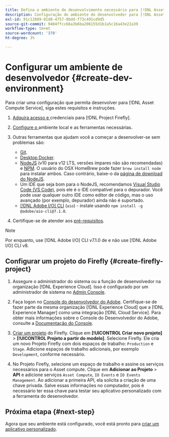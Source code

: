 ```yaml
---
title: Defina o ambiente de desenvolvimento necessário para [!DNL Asset Compute Service]
description: Configuração do ambiente do desenvolvedor para [!DNL Asset Compute Service] começar a criar e testar o código personalizado.
exl-id: 91c12889-01d8-4757-9bdd-f73c491cd9d5
source-git-commit: 9404ffcc66a3b6ba206155d1b1a5c16a43e22a39
workflow-type: tm+mt
source-wordcount: '370'
ht-degree: 3%

---
```


# Configurar um ambiente de desenvolvedor {#create-dev-environment}

Para criar uma configuração que permita desenvolver para [!DNL Asset Compute Service], siga estes requisitos e instruções.

1. [Adquira acesso e ](https://www.adobe.io/project-firefly/docs/getting_started/#acquire-access-and-credentials) credenciais para  [!DNL Project Firefly].

1. [Configure o ](https://www.adobe.io/project-firefly/docs/getting_started/#local-environment-set-up) ambiente local e as ferramentas necessárias.

1. Outras ferramentas que ajudam você a começar a desenvolver-se sem problemas são:

   * [Git](https://git-scm.com/).
   * [Desktop Docker](https://www.docker.com/get-started).
   * [NodeJS](https://nodejs.org)  (v10 para v12 LTS, versões ímpares não são recomendadas) e  [NPM](https://www.npmjs.com). O usuário do OSX HomeBrew pode fazer `brew install node` para instalar ambos. Caso contrário, baixe-o da [página de download do NodeJS](https://nodejs.org/en/).
   * Um IDE que seja bom para o NodeJS, recomendamos [Visual Studio Code (VS Code)](https://code.visualstudio.com), pois ele é o IDE compatível para o depurador. Você pode usar qualquer outro IDE como editor de código, mas o uso avançado (por exemplo, depurador) ainda não é suportado.
   * [[!DNL Adobe I/O] CLI](https://github.com/adobe/aio-cli) (`aio`) - instale usando  `npm install -g @adobe/aio-cli@7.1.0`.

1. Certifique-se de atender aos [pré-requisitos](/help/understand-extensibility.md#prerequisites-and-provisioning).

>[!NOTE]
>
>Por enquanto, use [!DNL Adobe I/O] CLI v7.1.0 de e não use [!DNL Adobe I/O] CLI v8.

## Configurar um projeto do Firefly {#create-firefly-project}

1. Assegure o administrador do sistema ou a função de desenvolvedor na organização [!DNL Experience Cloud]. Isso é configurado por um administrador de sistema no [Admin Console](https://adminconsole.adobe.com/overview).

1. Faça logon no [Console do desenvolvedor do Adobe](https://console.adobe.io/). Certifique-se de fazer parte da mesma organização [!DNL Experience Cloud] que a [!DNL Experience Manager] como uma integração [!DNL Cloud Service]. Para obter mais informações sobre o Console do Desenvolvedor do Adobe, consulte a [Documentação do Console](https://www.adobe.io/apis/experienceplatform/console/docs.html).

1. [Criar um projeto](https://www.adobe.io/apis/experienceplatform/project-firefly/docs.html#!AdobeDocs/project-firefly/master/getting_started/first_app.md) do Firefly. Clique em **[!UICONTROL Criar novo projeto]** > **[!UICONTROL Projeto a partir do modelo]**. Selecione Firefly. Ele cria um novo Projeto Firefly com dois espaços de trabalho: `Production` e `Stage`. Adicione espaços de trabalho adicionais, por exemplo `Development`, conforme necessário.

1. No Projeto Firefly, selecione um espaço de trabalho e assine os serviços necessários para o Asset compute. Clique em **Adicionar ao Projeto** > **API** e adicione serviços `Asset Compute`, `IO Events` e `IO Events Management`. Ao adicionar a primeira API, ela solicita a criação de uma chave privada. Salve essas informações no computador, pois é necessário ter essa chave para testar seu aplicativo personalizado com a ferramenta do desenvolvedor.

## Próxima etapa {#next-step}

Agora que seu ambiente está configurado, você está pronto para [criar um aplicativo personalizado](develop-custom-application.md).

<!-- More ideas:
 
* Any steps in the beginning that lead to gotchas later should be called out for caution? For example,
  * don't change some defaults initially
  * know risks when deviating from standard path
  * naming conventions to follow
  * Retrieve and format credentials (YAML file details)

TBD: When aio-cli v8 bugs are resolved, update the AIO CLI install command to remove v7.x reference and instruct users to use the latest version. See CQDOC-18346.

-->
